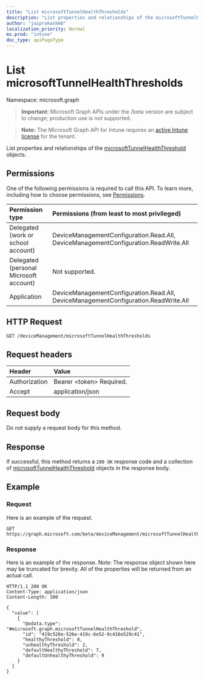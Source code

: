 ```yaml
---
title: "List microsoftTunnelHealthThresholds"
description: "List properties and relationships of the microsoftTunnelHealthThreshold objects."
author: "jaiprakashmb"
localization_priority: Normal
ms.prod: "intune"
doc_type: apiPageType
---
```


# List microsoftTunnelHealthThresholds

Namespace: microsoft.graph

> **Important:** Microsoft Graph APIs under the /beta version are subject to change; production use is not supported.

> **Note:** The Microsoft Graph API for Intune requires an [active Intune license](https://go.microsoft.com/fwlink/?linkid=839381) for the tenant.

List properties and relationships of the [microsoftTunnelHealthThreshold](../resources/intune-mstunnel-microsofttunnelhealththreshold.md) objects.

## Permissions
One of the following permissions is required to call this API. To learn more, including how to choose permissions, see [Permissions](/graph/permissions-reference).

<!-- { "blockType": "ignored"  } // Note: Removing this line will result in the permissions autogeneration tool overwriting the table. -->
|Permission type|Permissions (from least to most privileged)|
|:---|:---|
|Delegated (work or school account)|DeviceManagementConfiguration.Read.All, DeviceManagementConfiguration.ReadWrite.All|
|Delegated (personal Microsoft account)|Not supported.|
|Application|DeviceManagementConfiguration.Read.All, DeviceManagementConfiguration.ReadWrite.All|

## HTTP Request
<!-- {
  "blockType": "ignored"
}
-->
``` http
GET /deviceManagement/microsoftTunnelHealthThresholds
```

## Request headers
|Header|Value|
|:---|:---|
|Authorization|Bearer &lt;token&gt; Required.|
|Accept|application/json|

## Request body
Do not supply a request body for this method.

## Response
If successful, this method returns a `200 OK` response code and a collection of [microsoftTunnelHealthThreshold](../resources/intune-mstunnel-microsofttunnelhealththreshold.md) objects in the response body.

## Example

### Request
Here is an example of the request.
``` http
GET https://graph.microsoft.com/beta/deviceManagement/microsoftTunnelHealthThresholds
```

### Response
Here is an example of the response. Note: The response object shown here may be truncated for brevity. All of the properties will be returned from an actual call.
``` http
HTTP/1.1 200 OK
Content-Type: application/json
Content-Length: 300

{
  "value": [
    {
      "@odata.type": "#microsoft.graph.microsoftTunnelHealthThreshold",
      "id": "419c526e-526e-419c-6e52-9c416e529c41",
      "healthyThreshold": 0,
      "unhealthyThreshold": 2,
      "defaultHealthyThreshold": 7,
      "defaultUnhealthyThreshold": 9
    }
  ]
}
```

